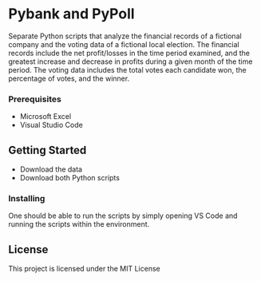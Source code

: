 # Pybank and PyPoll

Separate Python scripts that analyze the financial records of a fictional company and the voting data of a fictional local election. 
The financial records include the net profit/losses in the time period examined, and the greatest increase and decrease in profits during a given month of the time period. 
The voting data includes the total votes each candidate won, the percentage of votes, and the winner. 

### Prerequisites

* Microsoft Excel
* Visual Studio Code

## Getting Started

* Download the data
* Download both Python scripts

### Installing

One should be able to run the scripts by simply opening VS Code and running the scripts within the environment.

## License

This project is licensed under the MIT License
